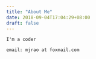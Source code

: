 ```yaml
---
title: "About Me"
date: 2018-09-04T17:04:29+08:00
draft: false
---
```


```
I'm a coder

email: mjrao at foxmail.com
```